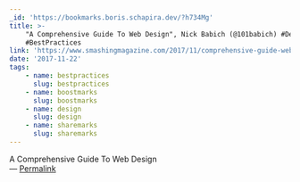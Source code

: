 ```yaml
---
_id: 'https://bookmarks.boris.schapira.dev/?h734Mg'
title: >-
    "A Comprehensive Guide To Web Design", Nick Babich (@101babich) #Design
    #BestPractices
link: 'https://www.smashingmagazine.com/2017/11/comprehensive-guide-web-design/'
date: '2017-11-22'
tags:
    - name: bestpractices
      slug: bestpractices
    - name: boostmarks
      slug: boostmarks
    - name: design
      slug: design
    - name: sharemarks
      slug: sharemarks
---
```


A Comprehensive Guide To Web Design <br>&#8212;
<a href="https://bookmarks.boris.schapira.dev/?h734Mg" title="Permalink">Permalink</a>
